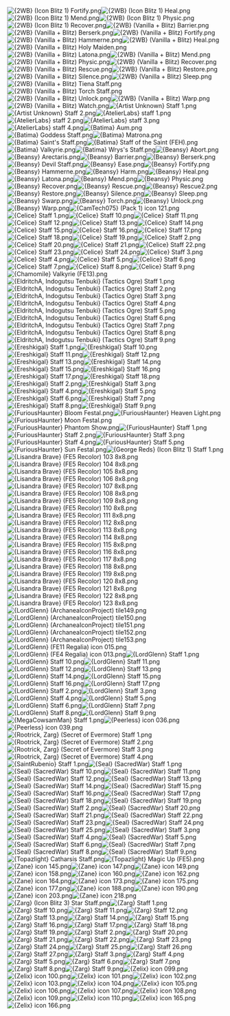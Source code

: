 ![{2WB} (Icon Blitz 1) Fortify.png](https://raw.githubusercontent.com/Klokinator/FE-Repo/main/Item%20Icons/Magic%20-%20Staves/%7B2WB%7D%20(Icon%20Blitz%201)%20Fortify.png "{2WB} (Icon Blitz 1) Fortify.png")![{2WB} (Icon Blitz 1) Heal.png](https://raw.githubusercontent.com/Klokinator/FE-Repo/main/Item%20Icons/Magic%20-%20Staves/%7B2WB%7D%20(Icon%20Blitz%201)%20Heal.png "{2WB} (Icon Blitz 1) Heal.png")![{2WB} (Icon Blitz 1) Mend.png](https://raw.githubusercontent.com/Klokinator/FE-Repo/main/Item%20Icons/Magic%20-%20Staves/%7B2WB%7D%20(Icon%20Blitz%201)%20Mend.png "{2WB} (Icon Blitz 1) Mend.png")![{2WB} (Icon Blitz 1) Physic.png](https://raw.githubusercontent.com/Klokinator/FE-Repo/main/Item%20Icons/Magic%20-%20Staves/%7B2WB%7D%20(Icon%20Blitz%201)%20Physic.png "{2WB} (Icon Blitz 1) Physic.png")![{2WB} (Icon Blitz 1) Recover.png](https://raw.githubusercontent.com/Klokinator/FE-Repo/main/Item%20Icons/Magic%20-%20Staves/%7B2WB%7D%20(Icon%20Blitz%201)%20Recover.png "{2WB} (Icon Blitz 1) Recover.png")![{2WB} (Vanilla + Blitz) Barrier.png](https://raw.githubusercontent.com/Klokinator/FE-Repo/main/Item%20Icons/Magic%20-%20Staves/%7B2WB%7D%20(Vanilla%20%2B%20Blitz)%20Barrier.png "{2WB} (Vanilla + Blitz) Barrier.png")![{2WB} (Vanilla + Blitz) Berserk.png](https://raw.githubusercontent.com/Klokinator/FE-Repo/main/Item%20Icons/Magic%20-%20Staves/%7B2WB%7D%20(Vanilla%20%2B%20Blitz)%20Berserk.png "{2WB} (Vanilla + Blitz) Berserk.png")![{2WB} (Vanilla + Blitz) Fortify.png](https://raw.githubusercontent.com/Klokinator/FE-Repo/main/Item%20Icons/Magic%20-%20Staves/%7B2WB%7D%20(Vanilla%20%2B%20Blitz)%20Fortify.png "{2WB} (Vanilla + Blitz) Fortify.png")![{2WB} (Vanilla + Blitz) Hammerne.png](https://raw.githubusercontent.com/Klokinator/FE-Repo/main/Item%20Icons/Magic%20-%20Staves/%7B2WB%7D%20(Vanilla%20%2B%20Blitz)%20Hammerne.png "{2WB} (Vanilla + Blitz) Hammerne.png")![{2WB} (Vanilla + Blitz) Heal.png](https://raw.githubusercontent.com/Klokinator/FE-Repo/main/Item%20Icons/Magic%20-%20Staves/%7B2WB%7D%20(Vanilla%20%2B%20Blitz)%20Heal.png "{2WB} (Vanilla + Blitz) Heal.png")![{2WB} (Vanilla + Blitz) Holy Maiden.png](https://raw.githubusercontent.com/Klokinator/FE-Repo/main/Item%20Icons/Magic%20-%20Staves/%7B2WB%7D%20(Vanilla%20%2B%20Blitz)%20Holy%20Maiden.png "{2WB} (Vanilla + Blitz) Holy Maiden.png")![{2WB} (Vanilla + Blitz) Latona.png](https://raw.githubusercontent.com/Klokinator/FE-Repo/main/Item%20Icons/Magic%20-%20Staves/%7B2WB%7D%20(Vanilla%20%2B%20Blitz)%20Latona.png "{2WB} (Vanilla + Blitz) Latona.png")![{2WB} (Vanilla + Blitz) Mend.png](https://raw.githubusercontent.com/Klokinator/FE-Repo/main/Item%20Icons/Magic%20-%20Staves/%7B2WB%7D%20(Vanilla%20%2B%20Blitz)%20Mend.png "{2WB} (Vanilla + Blitz) Mend.png")![{2WB} (Vanilla + Blitz) Physic.png](https://raw.githubusercontent.com/Klokinator/FE-Repo/main/Item%20Icons/Magic%20-%20Staves/%7B2WB%7D%20(Vanilla%20%2B%20Blitz)%20Physic.png "{2WB} (Vanilla + Blitz) Physic.png")![{2WB} (Vanilla + Blitz) Recover.png](https://raw.githubusercontent.com/Klokinator/FE-Repo/main/Item%20Icons/Magic%20-%20Staves/%7B2WB%7D%20(Vanilla%20%2B%20Blitz)%20Recover.png "{2WB} (Vanilla + Blitz) Recover.png")![{2WB} (Vanilla + Blitz) Rescue.png](https://raw.githubusercontent.com/Klokinator/FE-Repo/main/Item%20Icons/Magic%20-%20Staves/%7B2WB%7D%20(Vanilla%20%2B%20Blitz)%20Rescue.png "{2WB} (Vanilla + Blitz) Rescue.png")![{2WB} (Vanilla + Blitz) Restore.png](https://raw.githubusercontent.com/Klokinator/FE-Repo/main/Item%20Icons/Magic%20-%20Staves/%7B2WB%7D%20(Vanilla%20%2B%20Blitz)%20Restore.png "{2WB} (Vanilla + Blitz) Restore.png")![{2WB} (Vanilla + Blitz) Silence.png](https://raw.githubusercontent.com/Klokinator/FE-Repo/main/Item%20Icons/Magic%20-%20Staves/%7B2WB%7D%20(Vanilla%20%2B%20Blitz)%20Silence.png "{2WB} (Vanilla + Blitz) Silence.png")![{2WB} (Vanilla + Blitz) Sleep.png](https://raw.githubusercontent.com/Klokinator/FE-Repo/main/Item%20Icons/Magic%20-%20Staves/%7B2WB%7D%20(Vanilla%20%2B%20Blitz)%20Sleep.png "{2WB} (Vanilla + Blitz) Sleep.png")![{2WB} (Vanilla + Blitz) Tiena Staff.png](https://raw.githubusercontent.com/Klokinator/FE-Repo/main/Item%20Icons/Magic%20-%20Staves/%7B2WB%7D%20(Vanilla%20%2B%20Blitz)%20Tiena%20Staff.png "{2WB} (Vanilla + Blitz) Tiena Staff.png")![{2WB} (Vanilla + Blitz) Torch Staff.png](https://raw.githubusercontent.com/Klokinator/FE-Repo/main/Item%20Icons/Magic%20-%20Staves/%7B2WB%7D%20(Vanilla%20%2B%20Blitz)%20Torch%20Staff.png "{2WB} (Vanilla + Blitz) Torch Staff.png")![{2WB} (Vanilla + Blitz) Unlock.png](https://raw.githubusercontent.com/Klokinator/FE-Repo/main/Item%20Icons/Magic%20-%20Staves/%7B2WB%7D%20(Vanilla%20%2B%20Blitz)%20Unlock.png "{2WB} (Vanilla + Blitz) Unlock.png")![{2WB} (Vanilla + Blitz) Warp.png](https://raw.githubusercontent.com/Klokinator/FE-Repo/main/Item%20Icons/Magic%20-%20Staves/%7B2WB%7D%20(Vanilla%20%2B%20Blitz)%20Warp.png "{2WB} (Vanilla + Blitz) Warp.png")![{2WB} (Vanilla + Blitz) Watch.png](https://raw.githubusercontent.com/Klokinator/FE-Repo/main/Item%20Icons/Magic%20-%20Staves/%7B2WB%7D%20(Vanilla%20%2B%20Blitz)%20Watch.png "{2WB} (Vanilla + Blitz) Watch.png")![{Artist Unknown} Staff 1.png](https://raw.githubusercontent.com/Klokinator/FE-Repo/main/Item%20Icons/Magic%20-%20Staves/%7BArtist%20Unknown%7D%20Staff%201.png "{Artist Unknown} Staff 1.png")![{Artist Unknown} Staff 2.png](https://raw.githubusercontent.com/Klokinator/FE-Repo/main/Item%20Icons/Magic%20-%20Staves/%7BArtist%20Unknown%7D%20Staff%202.png "{Artist Unknown} Staff 2.png")![{AtelierLabs} staff 1.png](https://raw.githubusercontent.com/Klokinator/FE-Repo/main/Item%20Icons/Magic%20-%20Staves/%7BAtelierLabs%7D%20staff%201.png "{AtelierLabs} staff 1.png")![{AtelierLabs} staff 2.png](https://raw.githubusercontent.com/Klokinator/FE-Repo/main/Item%20Icons/Magic%20-%20Staves/%7BAtelierLabs%7D%20staff%202.png "{AtelierLabs} staff 2.png")![{AtelierLabs} staff 3.png](https://raw.githubusercontent.com/Klokinator/FE-Repo/main/Item%20Icons/Magic%20-%20Staves/%7BAtelierLabs%7D%20staff%203.png "{AtelierLabs} staff 3.png")![{AtelierLabs} staff 4.png](https://raw.githubusercontent.com/Klokinator/FE-Repo/main/Item%20Icons/Magic%20-%20Staves/%7BAtelierLabs%7D%20staff%204.png "{AtelierLabs} staff 4.png")![{Batima} Aum.png](https://raw.githubusercontent.com/Klokinator/FE-Repo/main/Item%20Icons/Magic%20-%20Staves/%7BBatima%7D%20Aum.png "{Batima} Aum.png")![{Batima} Goddess Staff.png](https://raw.githubusercontent.com/Klokinator/FE-Repo/main/Item%20Icons/Magic%20-%20Staves/%7BBatima%7D%20Goddess%20Staff.png "{Batima} Goddess Staff.png")![{Batima} Matrona.png](https://raw.githubusercontent.com/Klokinator/FE-Repo/main/Item%20Icons/Magic%20-%20Staves/%7BBatima%7D%20Matrona.png "{Batima} Matrona.png")![{Batima} Saint's Staff.png](https://raw.githubusercontent.com/Klokinator/FE-Repo/main/Item%20Icons/Magic%20-%20Staves/%7BBatima%7D%20Saint's%20Staff.png "{Batima} Saint's Staff.png")![{Batima} Staff of the Saint (FEH).png](https://raw.githubusercontent.com/Klokinator/FE-Repo/main/Item%20Icons/Magic%20-%20Staves/%7BBatima%7D%20Staff%20of%20the%20Saint%20(FEH).png "{Batima} Staff of the Saint (FEH).png")![{Batima} Valkyrie.png](https://raw.githubusercontent.com/Klokinator/FE-Repo/main/Item%20Icons/Magic%20-%20Staves/%7BBatima%7D%20Valkyrie.png "{Batima} Valkyrie.png")![{Batima} Wrys's Staff.png](https://raw.githubusercontent.com/Klokinator/FE-Repo/main/Item%20Icons/Magic%20-%20Staves/%7BBatima%7D%20Wrys's%20Staff.png "{Batima} Wrys's Staff.png")![{Beansy} Abort.png](https://raw.githubusercontent.com/Klokinator/FE-Repo/main/Item%20Icons/Magic%20-%20Staves/%7BBeansy%7D%20Abort.png "{Beansy} Abort.png")![{Beansy} Arectaris.png](https://raw.githubusercontent.com/Klokinator/FE-Repo/main/Item%20Icons/Magic%20-%20Staves/%7BBeansy%7D%20Arectaris.png "{Beansy} Arectaris.png")![{Beansy} Barrier.png](https://raw.githubusercontent.com/Klokinator/FE-Repo/main/Item%20Icons/Magic%20-%20Staves/%7BBeansy%7D%20Barrier.png "{Beansy} Barrier.png")![{Beansy} Berserk.png](https://raw.githubusercontent.com/Klokinator/FE-Repo/main/Item%20Icons/Magic%20-%20Staves/%7BBeansy%7D%20Berserk.png "{Beansy} Berserk.png")![{Beansy} Devil Staff.png](https://raw.githubusercontent.com/Klokinator/FE-Repo/main/Item%20Icons/Magic%20-%20Staves/%7BBeansy%7D%20Devil%20Staff.png "{Beansy} Devil Staff.png")![{Beansy} Ease.png](https://raw.githubusercontent.com/Klokinator/FE-Repo/main/Item%20Icons/Magic%20-%20Staves/%7BBeansy%7D%20Ease.png "{Beansy} Ease.png")![{Beansy} Fortify.png](https://raw.githubusercontent.com/Klokinator/FE-Repo/main/Item%20Icons/Magic%20-%20Staves/%7BBeansy%7D%20Fortify.png "{Beansy} Fortify.png")![{Beansy} Hammerne.png](https://raw.githubusercontent.com/Klokinator/FE-Repo/main/Item%20Icons/Magic%20-%20Staves/%7BBeansy%7D%20Hammerne.png "{Beansy} Hammerne.png")![{Beansy} Harm.png](https://raw.githubusercontent.com/Klokinator/FE-Repo/main/Item%20Icons/Magic%20-%20Staves/%7BBeansy%7D%20Harm.png "{Beansy} Harm.png")![{Beansy} Heal.png](https://raw.githubusercontent.com/Klokinator/FE-Repo/main/Item%20Icons/Magic%20-%20Staves/%7BBeansy%7D%20Heal.png "{Beansy} Heal.png")![{Beansy} Latona.png](https://raw.githubusercontent.com/Klokinator/FE-Repo/main/Item%20Icons/Magic%20-%20Staves/%7BBeansy%7D%20Latona.png "{Beansy} Latona.png")![{Beansy} Mend.png](https://raw.githubusercontent.com/Klokinator/FE-Repo/main/Item%20Icons/Magic%20-%20Staves/%7BBeansy%7D%20Mend.png "{Beansy} Mend.png")![{Beansy} Physic.png](https://raw.githubusercontent.com/Klokinator/FE-Repo/main/Item%20Icons/Magic%20-%20Staves/%7BBeansy%7D%20Physic.png "{Beansy} Physic.png")![{Beansy} Recover.png](https://raw.githubusercontent.com/Klokinator/FE-Repo/main/Item%20Icons/Magic%20-%20Staves/%7BBeansy%7D%20Recover.png "{Beansy} Recover.png")![{Beansy} Rescue.png](https://raw.githubusercontent.com/Klokinator/FE-Repo/main/Item%20Icons/Magic%20-%20Staves/%7BBeansy%7D%20Rescue.png "{Beansy} Rescue.png")![{Beansy} Rescue2.png](https://raw.githubusercontent.com/Klokinator/FE-Repo/main/Item%20Icons/Magic%20-%20Staves/%7BBeansy%7D%20Rescue2.png "{Beansy} Rescue2.png")![{Beansy} Restore.png](https://raw.githubusercontent.com/Klokinator/FE-Repo/main/Item%20Icons/Magic%20-%20Staves/%7BBeansy%7D%20Restore.png "{Beansy} Restore.png")![{Beansy} Silence.png](https://raw.githubusercontent.com/Klokinator/FE-Repo/main/Item%20Icons/Magic%20-%20Staves/%7BBeansy%7D%20Silence.png "{Beansy} Silence.png")![{Beansy} Sleep.png](https://raw.githubusercontent.com/Klokinator/FE-Repo/main/Item%20Icons/Magic%20-%20Staves/%7BBeansy%7D%20Sleep.png "{Beansy} Sleep.png")![{Beansy} Swarp.png](https://raw.githubusercontent.com/Klokinator/FE-Repo/main/Item%20Icons/Magic%20-%20Staves/%7BBeansy%7D%20Swarp.png "{Beansy} Swarp.png")![{Beansy} Torch.png](https://raw.githubusercontent.com/Klokinator/FE-Repo/main/Item%20Icons/Magic%20-%20Staves/%7BBeansy%7D%20Torch.png "{Beansy} Torch.png")![{Beansy} Unlock.png](https://raw.githubusercontent.com/Klokinator/FE-Repo/main/Item%20Icons/Magic%20-%20Staves/%7BBeansy%7D%20Unlock.png "{Beansy} Unlock.png")![{Beansy} Warp.png](https://raw.githubusercontent.com/Klokinator/FE-Repo/main/Item%20Icons/Magic%20-%20Staves/%7BBeansy%7D%20Warp.png "{Beansy} Warp.png")![{CamTech075} (Pack 1) icon 121.png](https://raw.githubusercontent.com/Klokinator/FE-Repo/main/Item%20Icons/Magic%20-%20Staves/%7BCamTech075%7D%20(Pack%201)%20icon%20121.png "{CamTech075} (Pack 1) icon 121.png")![{Celice} Staff 1.png](https://raw.githubusercontent.com/Klokinator/FE-Repo/main/Item%20Icons/Magic%20-%20Staves/%7BCelice%7D%20Staff%201.png "{Celice} Staff 1.png")![{Celice} Staff 10.png](https://raw.githubusercontent.com/Klokinator/FE-Repo/main/Item%20Icons/Magic%20-%20Staves/%7BCelice%7D%20Staff%2010.png "{Celice} Staff 10.png")![{Celice} Staff 11.png](https://raw.githubusercontent.com/Klokinator/FE-Repo/main/Item%20Icons/Magic%20-%20Staves/%7BCelice%7D%20Staff%2011.png "{Celice} Staff 11.png")![{Celice} Staff 12.png](https://raw.githubusercontent.com/Klokinator/FE-Repo/main/Item%20Icons/Magic%20-%20Staves/%7BCelice%7D%20Staff%2012.png "{Celice} Staff 12.png")![{Celice} Staff 13.png](https://raw.githubusercontent.com/Klokinator/FE-Repo/main/Item%20Icons/Magic%20-%20Staves/%7BCelice%7D%20Staff%2013.png "{Celice} Staff 13.png")![{Celice} Staff 14.png](https://raw.githubusercontent.com/Klokinator/FE-Repo/main/Item%20Icons/Magic%20-%20Staves/%7BCelice%7D%20Staff%2014.png "{Celice} Staff 14.png")![{Celice} Staff 15.png](https://raw.githubusercontent.com/Klokinator/FE-Repo/main/Item%20Icons/Magic%20-%20Staves/%7BCelice%7D%20Staff%2015.png "{Celice} Staff 15.png")![{Celice} Staff 16.png](https://raw.githubusercontent.com/Klokinator/FE-Repo/main/Item%20Icons/Magic%20-%20Staves/%7BCelice%7D%20Staff%2016.png "{Celice} Staff 16.png")![{Celice} Staff 17.png](https://raw.githubusercontent.com/Klokinator/FE-Repo/main/Item%20Icons/Magic%20-%20Staves/%7BCelice%7D%20Staff%2017.png "{Celice} Staff 17.png")![{Celice} Staff 18.png](https://raw.githubusercontent.com/Klokinator/FE-Repo/main/Item%20Icons/Magic%20-%20Staves/%7BCelice%7D%20Staff%2018.png "{Celice} Staff 18.png")![{Celice} Staff 19.png](https://raw.githubusercontent.com/Klokinator/FE-Repo/main/Item%20Icons/Magic%20-%20Staves/%7BCelice%7D%20Staff%2019.png "{Celice} Staff 19.png")![{Celice} Staff 2.png](https://raw.githubusercontent.com/Klokinator/FE-Repo/main/Item%20Icons/Magic%20-%20Staves/%7BCelice%7D%20Staff%202.png "{Celice} Staff 2.png")![{Celice} Staff 20.png](https://raw.githubusercontent.com/Klokinator/FE-Repo/main/Item%20Icons/Magic%20-%20Staves/%7BCelice%7D%20Staff%2020.png "{Celice} Staff 20.png")![{Celice} Staff 21.png](https://raw.githubusercontent.com/Klokinator/FE-Repo/main/Item%20Icons/Magic%20-%20Staves/%7BCelice%7D%20Staff%2021.png "{Celice} Staff 21.png")![{Celice} Staff 22.png](https://raw.githubusercontent.com/Klokinator/FE-Repo/main/Item%20Icons/Magic%20-%20Staves/%7BCelice%7D%20Staff%2022.png "{Celice} Staff 22.png")![{Celice} Staff 23.png](https://raw.githubusercontent.com/Klokinator/FE-Repo/main/Item%20Icons/Magic%20-%20Staves/%7BCelice%7D%20Staff%2023.png "{Celice} Staff 23.png")![{Celice} Staff 24.png](https://raw.githubusercontent.com/Klokinator/FE-Repo/main/Item%20Icons/Magic%20-%20Staves/%7BCelice%7D%20Staff%2024.png "{Celice} Staff 24.png")![{Celice} Staff 3.png](https://raw.githubusercontent.com/Klokinator/FE-Repo/main/Item%20Icons/Magic%20-%20Staves/%7BCelice%7D%20Staff%203.png "{Celice} Staff 3.png")![{Celice} Staff 4.png](https://raw.githubusercontent.com/Klokinator/FE-Repo/main/Item%20Icons/Magic%20-%20Staves/%7BCelice%7D%20Staff%204.png "{Celice} Staff 4.png")![{Celice} Staff 5.png](https://raw.githubusercontent.com/Klokinator/FE-Repo/main/Item%20Icons/Magic%20-%20Staves/%7BCelice%7D%20Staff%205.png "{Celice} Staff 5.png")![{Celice} Staff 6.png](https://raw.githubusercontent.com/Klokinator/FE-Repo/main/Item%20Icons/Magic%20-%20Staves/%7BCelice%7D%20Staff%206.png "{Celice} Staff 6.png")![{Celice} Staff 7.png](https://raw.githubusercontent.com/Klokinator/FE-Repo/main/Item%20Icons/Magic%20-%20Staves/%7BCelice%7D%20Staff%207.png "{Celice} Staff 7.png")![{Celice} Staff 8.png](https://raw.githubusercontent.com/Klokinator/FE-Repo/main/Item%20Icons/Magic%20-%20Staves/%7BCelice%7D%20Staff%208.png "{Celice} Staff 8.png")![{Celice} Staff 9.png](https://raw.githubusercontent.com/Klokinator/FE-Repo/main/Item%20Icons/Magic%20-%20Staves/%7BCelice%7D%20Staff%209.png "{Celice} Staff 9.png")![{Chamomile} Valkyrie (FE13).png](https://raw.githubusercontent.com/Klokinator/FE-Repo/main/Item%20Icons/Magic%20-%20Staves/%7BChamomile%7D%20Valkyrie%20(FE13).png "{Chamomile} Valkyrie (FE13).png")![{EldritchA, Indogutsu Tenbuki} (Tactics Ogre) Staff 1.png](https://raw.githubusercontent.com/Klokinator/FE-Repo/main/Item%20Icons/Magic%20-%20Staves/%7BEldritchA,%20Indogutsu%20Tenbuki%7D%20(Tactics%20Ogre)%20Staff%201.png "{EldritchA, Indogutsu Tenbuki} (Tactics Ogre) Staff 1.png")![{EldritchA, Indogutsu Tenbuki} (Tactics Ogre) Staff 2.png](https://raw.githubusercontent.com/Klokinator/FE-Repo/main/Item%20Icons/Magic%20-%20Staves/%7BEldritchA,%20Indogutsu%20Tenbuki%7D%20(Tactics%20Ogre)%20Staff%202.png "{EldritchA, Indogutsu Tenbuki} (Tactics Ogre) Staff 2.png")![{EldritchA, Indogutsu Tenbuki} (Tactics Ogre) Staff 3.png](https://raw.githubusercontent.com/Klokinator/FE-Repo/main/Item%20Icons/Magic%20-%20Staves/%7BEldritchA,%20Indogutsu%20Tenbuki%7D%20(Tactics%20Ogre)%20Staff%203.png "{EldritchA, Indogutsu Tenbuki} (Tactics Ogre) Staff 3.png")![{EldritchA, Indogutsu Tenbuki} (Tactics Ogre) Staff 4.png](https://raw.githubusercontent.com/Klokinator/FE-Repo/main/Item%20Icons/Magic%20-%20Staves/%7BEldritchA,%20Indogutsu%20Tenbuki%7D%20(Tactics%20Ogre)%20Staff%204.png "{EldritchA, Indogutsu Tenbuki} (Tactics Ogre) Staff 4.png")![{EldritchA, Indogutsu Tenbuki} (Tactics Ogre) Staff 5.png](https://raw.githubusercontent.com/Klokinator/FE-Repo/main/Item%20Icons/Magic%20-%20Staves/%7BEldritchA,%20Indogutsu%20Tenbuki%7D%20(Tactics%20Ogre)%20Staff%205.png "{EldritchA, Indogutsu Tenbuki} (Tactics Ogre) Staff 5.png")![{EldritchA, Indogutsu Tenbuki} (Tactics Ogre) Staff 6.png](https://raw.githubusercontent.com/Klokinator/FE-Repo/main/Item%20Icons/Magic%20-%20Staves/%7BEldritchA,%20Indogutsu%20Tenbuki%7D%20(Tactics%20Ogre)%20Staff%206.png "{EldritchA, Indogutsu Tenbuki} (Tactics Ogre) Staff 6.png")![{EldritchA, Indogutsu Tenbuki} (Tactics Ogre) Staff 7.png](https://raw.githubusercontent.com/Klokinator/FE-Repo/main/Item%20Icons/Magic%20-%20Staves/%7BEldritchA,%20Indogutsu%20Tenbuki%7D%20(Tactics%20Ogre)%20Staff%207.png "{EldritchA, Indogutsu Tenbuki} (Tactics Ogre) Staff 7.png")![{EldritchA, Indogutsu Tenbuki} (Tactics Ogre) Staff 8.png](https://raw.githubusercontent.com/Klokinator/FE-Repo/main/Item%20Icons/Magic%20-%20Staves/%7BEldritchA,%20Indogutsu%20Tenbuki%7D%20(Tactics%20Ogre)%20Staff%208.png "{EldritchA, Indogutsu Tenbuki} (Tactics Ogre) Staff 8.png")![{EldritchA, Indogutsu Tenbuki} (Tactics Ogre) Staff 9.png](https://raw.githubusercontent.com/Klokinator/FE-Repo/main/Item%20Icons/Magic%20-%20Staves/%7BEldritchA,%20Indogutsu%20Tenbuki%7D%20(Tactics%20Ogre)%20Staff%209.png "{EldritchA, Indogutsu Tenbuki} (Tactics Ogre) Staff 9.png")![{Ereshkigal} Staff 1.png](https://raw.githubusercontent.com/Klokinator/FE-Repo/main/Item%20Icons/Magic%20-%20Staves/%7BEreshkigal%7D%20Staff%201.png "{Ereshkigal} Staff 1.png")![{Ereshkigal} Staff 10.png](https://raw.githubusercontent.com/Klokinator/FE-Repo/main/Item%20Icons/Magic%20-%20Staves/%7BEreshkigal%7D%20Staff%2010.png "{Ereshkigal} Staff 10.png")![{Ereshkigal} Staff 11.png](https://raw.githubusercontent.com/Klokinator/FE-Repo/main/Item%20Icons/Magic%20-%20Staves/%7BEreshkigal%7D%20Staff%2011.png "{Ereshkigal} Staff 11.png")![{Ereshkigal} Staff 12.png](https://raw.githubusercontent.com/Klokinator/FE-Repo/main/Item%20Icons/Magic%20-%20Staves/%7BEreshkigal%7D%20Staff%2012.png "{Ereshkigal} Staff 12.png")![{Ereshkigal} Staff 13.png](https://raw.githubusercontent.com/Klokinator/FE-Repo/main/Item%20Icons/Magic%20-%20Staves/%7BEreshkigal%7D%20Staff%2013.png "{Ereshkigal} Staff 13.png")![{Ereshkigal} Staff 14.png](https://raw.githubusercontent.com/Klokinator/FE-Repo/main/Item%20Icons/Magic%20-%20Staves/%7BEreshkigal%7D%20Staff%2014.png "{Ereshkigal} Staff 14.png")![{Ereshkigal} Staff 15.png](https://raw.githubusercontent.com/Klokinator/FE-Repo/main/Item%20Icons/Magic%20-%20Staves/%7BEreshkigal%7D%20Staff%2015.png "{Ereshkigal} Staff 15.png")![{Ereshkigal} Staff 16.png](https://raw.githubusercontent.com/Klokinator/FE-Repo/main/Item%20Icons/Magic%20-%20Staves/%7BEreshkigal%7D%20Staff%2016.png "{Ereshkigal} Staff 16.png")![{Ereshkigal} Staff 17.png](https://raw.githubusercontent.com/Klokinator/FE-Repo/main/Item%20Icons/Magic%20-%20Staves/%7BEreshkigal%7D%20Staff%2017.png "{Ereshkigal} Staff 17.png")![{Ereshkigal} Staff 18.png](https://raw.githubusercontent.com/Klokinator/FE-Repo/main/Item%20Icons/Magic%20-%20Staves/%7BEreshkigal%7D%20Staff%2018.png "{Ereshkigal} Staff 18.png")![{Ereshkigal} Staff 2.png](https://raw.githubusercontent.com/Klokinator/FE-Repo/main/Item%20Icons/Magic%20-%20Staves/%7BEreshkigal%7D%20Staff%202.png "{Ereshkigal} Staff 2.png")![{Ereshkigal} Staff 3.png](https://raw.githubusercontent.com/Klokinator/FE-Repo/main/Item%20Icons/Magic%20-%20Staves/%7BEreshkigal%7D%20Staff%203.png "{Ereshkigal} Staff 3.png")![{Ereshkigal} Staff 4.png](https://raw.githubusercontent.com/Klokinator/FE-Repo/main/Item%20Icons/Magic%20-%20Staves/%7BEreshkigal%7D%20Staff%204.png "{Ereshkigal} Staff 4.png")![{Ereshkigal} Staff 5.png](https://raw.githubusercontent.com/Klokinator/FE-Repo/main/Item%20Icons/Magic%20-%20Staves/%7BEreshkigal%7D%20Staff%205.png "{Ereshkigal} Staff 5.png")![{Ereshkigal} Staff 6.png](https://raw.githubusercontent.com/Klokinator/FE-Repo/main/Item%20Icons/Magic%20-%20Staves/%7BEreshkigal%7D%20Staff%206.png "{Ereshkigal} Staff 6.png")![{Ereshkigal} Staff 7.png](https://raw.githubusercontent.com/Klokinator/FE-Repo/main/Item%20Icons/Magic%20-%20Staves/%7BEreshkigal%7D%20Staff%207.png "{Ereshkigal} Staff 7.png")![{Ereshkigal} Staff 8.png](https://raw.githubusercontent.com/Klokinator/FE-Repo/main/Item%20Icons/Magic%20-%20Staves/%7BEreshkigal%7D%20Staff%208.png "{Ereshkigal} Staff 8.png")![{Ereshkigal} Staff 9.png](https://raw.githubusercontent.com/Klokinator/FE-Repo/main/Item%20Icons/Magic%20-%20Staves/%7BEreshkigal%7D%20Staff%209.png "{Ereshkigal} Staff 9.png")![{FuriousHaunter} Bloom Festal.png](https://raw.githubusercontent.com/Klokinator/FE-Repo/main/Item%20Icons/Magic%20-%20Staves/%7BFuriousHaunter%7D%20Bloom%20Festal.png "{FuriousHaunter} Bloom Festal.png")![{FuriousHaunter} Heaven Light.png](https://raw.githubusercontent.com/Klokinator/FE-Repo/main/Item%20Icons/Magic%20-%20Staves/%7BFuriousHaunter%7D%20Heaven%20Light.png "{FuriousHaunter} Heaven Light.png")![{FuriousHaunter} Moon Festal.png](https://raw.githubusercontent.com/Klokinator/FE-Repo/main/Item%20Icons/Magic%20-%20Staves/%7BFuriousHaunter%7D%20Moon%20Festal.png "{FuriousHaunter} Moon Festal.png")![{FuriousHaunter} Phantom Show.png](https://raw.githubusercontent.com/Klokinator/FE-Repo/main/Item%20Icons/Magic%20-%20Staves/%7BFuriousHaunter%7D%20Phantom%20Show.png "{FuriousHaunter} Phantom Show.png")![{FuriousHaunter} Staff 1.png](https://raw.githubusercontent.com/Klokinator/FE-Repo/main/Item%20Icons/Magic%20-%20Staves/%7BFuriousHaunter%7D%20Staff%201.png "{FuriousHaunter} Staff 1.png")![{FuriousHaunter} Staff 2.png](https://raw.githubusercontent.com/Klokinator/FE-Repo/main/Item%20Icons/Magic%20-%20Staves/%7BFuriousHaunter%7D%20Staff%202.png "{FuriousHaunter} Staff 2.png")![{FuriousHaunter} Staff 3.png](https://raw.githubusercontent.com/Klokinator/FE-Repo/main/Item%20Icons/Magic%20-%20Staves/%7BFuriousHaunter%7D%20Staff%203.png "{FuriousHaunter} Staff 3.png")![{FuriousHaunter} Staff 4.png](https://raw.githubusercontent.com/Klokinator/FE-Repo/main/Item%20Icons/Magic%20-%20Staves/%7BFuriousHaunter%7D%20Staff%204.png "{FuriousHaunter} Staff 4.png")![{FuriousHaunter} Staff 5.png](https://raw.githubusercontent.com/Klokinator/FE-Repo/main/Item%20Icons/Magic%20-%20Staves/%7BFuriousHaunter%7D%20Staff%205.png "{FuriousHaunter} Staff 5.png")![{FuriousHaunter} Sun Festal.png](https://raw.githubusercontent.com/Klokinator/FE-Repo/main/Item%20Icons/Magic%20-%20Staves/%7BFuriousHaunter%7D%20Sun%20Festal.png "{FuriousHaunter} Sun Festal.png")![{George Reds} (Icon Blitz 1) Staff 1.png](https://raw.githubusercontent.com/Klokinator/FE-Repo/main/Item%20Icons/Magic%20-%20Staves/%7BGeorge%20Reds%7D%20(Icon%20Blitz%201)%20Staff%201.png "{George Reds} (Icon Blitz 1) Staff 1.png")![{Lisandra Brave} (FE5 Recolor) 103 8x8.png](https://raw.githubusercontent.com/Klokinator/FE-Repo/main/Item%20Icons/Magic%20-%20Staves/%7BLisandra%20Brave%7D%20(FE5%20Recolor)%20103%208x8.png "{Lisandra Brave} (FE5 Recolor) 103 8x8.png")![{Lisandra Brave} (FE5 Recolor) 104 8x8.png](https://raw.githubusercontent.com/Klokinator/FE-Repo/main/Item%20Icons/Magic%20-%20Staves/%7BLisandra%20Brave%7D%20(FE5%20Recolor)%20104%208x8.png "{Lisandra Brave} (FE5 Recolor) 104 8x8.png")![{Lisandra Brave} (FE5 Recolor) 105 8x8.png](https://raw.githubusercontent.com/Klokinator/FE-Repo/main/Item%20Icons/Magic%20-%20Staves/%7BLisandra%20Brave%7D%20(FE5%20Recolor)%20105%208x8.png "{Lisandra Brave} (FE5 Recolor) 105 8x8.png")![{Lisandra Brave} (FE5 Recolor) 106 8x8.png](https://raw.githubusercontent.com/Klokinator/FE-Repo/main/Item%20Icons/Magic%20-%20Staves/%7BLisandra%20Brave%7D%20(FE5%20Recolor)%20106%208x8.png "{Lisandra Brave} (FE5 Recolor) 106 8x8.png")![{Lisandra Brave} (FE5 Recolor) 107 8x8.png](https://raw.githubusercontent.com/Klokinator/FE-Repo/main/Item%20Icons/Magic%20-%20Staves/%7BLisandra%20Brave%7D%20(FE5%20Recolor)%20107%208x8.png "{Lisandra Brave} (FE5 Recolor) 107 8x8.png")![{Lisandra Brave} (FE5 Recolor) 108 8x8.png](https://raw.githubusercontent.com/Klokinator/FE-Repo/main/Item%20Icons/Magic%20-%20Staves/%7BLisandra%20Brave%7D%20(FE5%20Recolor)%20108%208x8.png "{Lisandra Brave} (FE5 Recolor) 108 8x8.png")![{Lisandra Brave} (FE5 Recolor) 109 8x8.png](https://raw.githubusercontent.com/Klokinator/FE-Repo/main/Item%20Icons/Magic%20-%20Staves/%7BLisandra%20Brave%7D%20(FE5%20Recolor)%20109%208x8.png "{Lisandra Brave} (FE5 Recolor) 109 8x8.png")![{Lisandra Brave} (FE5 Recolor) 110 8x8.png](https://raw.githubusercontent.com/Klokinator/FE-Repo/main/Item%20Icons/Magic%20-%20Staves/%7BLisandra%20Brave%7D%20(FE5%20Recolor)%20110%208x8.png "{Lisandra Brave} (FE5 Recolor) 110 8x8.png")![{Lisandra Brave} (FE5 Recolor) 111 8x8.png](https://raw.githubusercontent.com/Klokinator/FE-Repo/main/Item%20Icons/Magic%20-%20Staves/%7BLisandra%20Brave%7D%20(FE5%20Recolor)%20111%208x8.png "{Lisandra Brave} (FE5 Recolor) 111 8x8.png")![{Lisandra Brave} (FE5 Recolor) 112 8x8.png](https://raw.githubusercontent.com/Klokinator/FE-Repo/main/Item%20Icons/Magic%20-%20Staves/%7BLisandra%20Brave%7D%20(FE5%20Recolor)%20112%208x8.png "{Lisandra Brave} (FE5 Recolor) 112 8x8.png")![{Lisandra Brave} (FE5 Recolor) 113 8x8.png](https://raw.githubusercontent.com/Klokinator/FE-Repo/main/Item%20Icons/Magic%20-%20Staves/%7BLisandra%20Brave%7D%20(FE5%20Recolor)%20113%208x8.png "{Lisandra Brave} (FE5 Recolor) 113 8x8.png")![{Lisandra Brave} (FE5 Recolor) 114 8x8.png](https://raw.githubusercontent.com/Klokinator/FE-Repo/main/Item%20Icons/Magic%20-%20Staves/%7BLisandra%20Brave%7D%20(FE5%20Recolor)%20114%208x8.png "{Lisandra Brave} (FE5 Recolor) 114 8x8.png")![{Lisandra Brave} (FE5 Recolor) 115 8x8.png](https://raw.githubusercontent.com/Klokinator/FE-Repo/main/Item%20Icons/Magic%20-%20Staves/%7BLisandra%20Brave%7D%20(FE5%20Recolor)%20115%208x8.png "{Lisandra Brave} (FE5 Recolor) 115 8x8.png")![{Lisandra Brave} (FE5 Recolor) 116 8x8.png](https://raw.githubusercontent.com/Klokinator/FE-Repo/main/Item%20Icons/Magic%20-%20Staves/%7BLisandra%20Brave%7D%20(FE5%20Recolor)%20116%208x8.png "{Lisandra Brave} (FE5 Recolor) 116 8x8.png")![{Lisandra Brave} (FE5 Recolor) 117 8x8.png](https://raw.githubusercontent.com/Klokinator/FE-Repo/main/Item%20Icons/Magic%20-%20Staves/%7BLisandra%20Brave%7D%20(FE5%20Recolor)%20117%208x8.png "{Lisandra Brave} (FE5 Recolor) 117 8x8.png")![{Lisandra Brave} (FE5 Recolor) 118 8x8.png](https://raw.githubusercontent.com/Klokinator/FE-Repo/main/Item%20Icons/Magic%20-%20Staves/%7BLisandra%20Brave%7D%20(FE5%20Recolor)%20118%208x8.png "{Lisandra Brave} (FE5 Recolor) 118 8x8.png")![{Lisandra Brave} (FE5 Recolor) 119 8x8.png](https://raw.githubusercontent.com/Klokinator/FE-Repo/main/Item%20Icons/Magic%20-%20Staves/%7BLisandra%20Brave%7D%20(FE5%20Recolor)%20119%208x8.png "{Lisandra Brave} (FE5 Recolor) 119 8x8.png")![{Lisandra Brave} (FE5 Recolor) 120 8x8.png](https://raw.githubusercontent.com/Klokinator/FE-Repo/main/Item%20Icons/Magic%20-%20Staves/%7BLisandra%20Brave%7D%20(FE5%20Recolor)%20120%208x8.png "{Lisandra Brave} (FE5 Recolor) 120 8x8.png")![{Lisandra Brave} (FE5 Recolor) 121 8x8.png](https://raw.githubusercontent.com/Klokinator/FE-Repo/main/Item%20Icons/Magic%20-%20Staves/%7BLisandra%20Brave%7D%20(FE5%20Recolor)%20121%208x8.png "{Lisandra Brave} (FE5 Recolor) 121 8x8.png")![{Lisandra Brave} (FE5 Recolor) 122 8x8.png](https://raw.githubusercontent.com/Klokinator/FE-Repo/main/Item%20Icons/Magic%20-%20Staves/%7BLisandra%20Brave%7D%20(FE5%20Recolor)%20122%208x8.png "{Lisandra Brave} (FE5 Recolor) 122 8x8.png")![{Lisandra Brave} (FE5 Recolor) 123 8x8.png](https://raw.githubusercontent.com/Klokinator/FE-Repo/main/Item%20Icons/Magic%20-%20Staves/%7BLisandra%20Brave%7D%20(FE5%20Recolor)%20123%208x8.png "{Lisandra Brave} (FE5 Recolor) 123 8x8.png")![{LordGlenn} (ArchaneaIconProject) tile149.png](https://raw.githubusercontent.com/Klokinator/FE-Repo/main/Item%20Icons/Magic%20-%20Staves/%7BLordGlenn%7D%20(ArchaneaIconProject)%20tile149.png "{LordGlenn} (ArchaneaIconProject) tile149.png")![{LordGlenn} (ArchaneaIconProject) tile150.png](https://raw.githubusercontent.com/Klokinator/FE-Repo/main/Item%20Icons/Magic%20-%20Staves/%7BLordGlenn%7D%20(ArchaneaIconProject)%20tile150.png "{LordGlenn} (ArchaneaIconProject) tile150.png")![{LordGlenn} (ArchaneaIconProject) tile151.png](https://raw.githubusercontent.com/Klokinator/FE-Repo/main/Item%20Icons/Magic%20-%20Staves/%7BLordGlenn%7D%20(ArchaneaIconProject)%20tile151.png "{LordGlenn} (ArchaneaIconProject) tile151.png")![{LordGlenn} (ArchaneaIconProject) tile152.png](https://raw.githubusercontent.com/Klokinator/FE-Repo/main/Item%20Icons/Magic%20-%20Staves/%7BLordGlenn%7D%20(ArchaneaIconProject)%20tile152.png "{LordGlenn} (ArchaneaIconProject) tile152.png")![{LordGlenn} (ArchaneaIconProject) tile153.png](https://raw.githubusercontent.com/Klokinator/FE-Repo/main/Item%20Icons/Magic%20-%20Staves/%7BLordGlenn%7D%20(ArchaneaIconProject)%20tile153.png "{LordGlenn} (ArchaneaIconProject) tile153.png")![{LordGlenn} (FE11 Regalia) icon 015.png](https://raw.githubusercontent.com/Klokinator/FE-Repo/main/Item%20Icons/Magic%20-%20Staves/%7BLordGlenn%7D%20(FE11%20Regalia)%20icon%20015.png "{LordGlenn} (FE11 Regalia) icon 015.png")![{LordGlenn} (FE4 Regalia) icon 013.png](https://raw.githubusercontent.com/Klokinator/FE-Repo/main/Item%20Icons/Magic%20-%20Staves/%7BLordGlenn%7D%20(FE4%20Regalia)%20icon%20013.png "{LordGlenn} (FE4 Regalia) icon 013.png")![{LordGlenn} Staff 1.png](https://raw.githubusercontent.com/Klokinator/FE-Repo/main/Item%20Icons/Magic%20-%20Staves/%7BLordGlenn%7D%20Staff%201.png "{LordGlenn} Staff 1.png")![{LordGlenn} Staff 10.png](https://raw.githubusercontent.com/Klokinator/FE-Repo/main/Item%20Icons/Magic%20-%20Staves/%7BLordGlenn%7D%20Staff%2010.png "{LordGlenn} Staff 10.png")![{LordGlenn} Staff 11.png](https://raw.githubusercontent.com/Klokinator/FE-Repo/main/Item%20Icons/Magic%20-%20Staves/%7BLordGlenn%7D%20Staff%2011.png "{LordGlenn} Staff 11.png")![{LordGlenn} Staff 12.png](https://raw.githubusercontent.com/Klokinator/FE-Repo/main/Item%20Icons/Magic%20-%20Staves/%7BLordGlenn%7D%20Staff%2012.png "{LordGlenn} Staff 12.png")![{LordGlenn} Staff 13.png](https://raw.githubusercontent.com/Klokinator/FE-Repo/main/Item%20Icons/Magic%20-%20Staves/%7BLordGlenn%7D%20Staff%2013.png "{LordGlenn} Staff 13.png")![{LordGlenn} Staff 14.png](https://raw.githubusercontent.com/Klokinator/FE-Repo/main/Item%20Icons/Magic%20-%20Staves/%7BLordGlenn%7D%20Staff%2014.png "{LordGlenn} Staff 14.png")![{LordGlenn} Staff 15.png](https://raw.githubusercontent.com/Klokinator/FE-Repo/main/Item%20Icons/Magic%20-%20Staves/%7BLordGlenn%7D%20Staff%2015.png "{LordGlenn} Staff 15.png")![{LordGlenn} Staff 16.png](https://raw.githubusercontent.com/Klokinator/FE-Repo/main/Item%20Icons/Magic%20-%20Staves/%7BLordGlenn%7D%20Staff%2016.png "{LordGlenn} Staff 16.png")![{LordGlenn} Staff 17.png](https://raw.githubusercontent.com/Klokinator/FE-Repo/main/Item%20Icons/Magic%20-%20Staves/%7BLordGlenn%7D%20Staff%2017.png "{LordGlenn} Staff 17.png")![{LordGlenn} Staff 2.png](https://raw.githubusercontent.com/Klokinator/FE-Repo/main/Item%20Icons/Magic%20-%20Staves/%7BLordGlenn%7D%20Staff%202.png "{LordGlenn} Staff 2.png")![{LordGlenn} Staff 3.png](https://raw.githubusercontent.com/Klokinator/FE-Repo/main/Item%20Icons/Magic%20-%20Staves/%7BLordGlenn%7D%20Staff%203.png "{LordGlenn} Staff 3.png")![{LordGlenn} Staff 4.png](https://raw.githubusercontent.com/Klokinator/FE-Repo/main/Item%20Icons/Magic%20-%20Staves/%7BLordGlenn%7D%20Staff%204.png "{LordGlenn} Staff 4.png")![{LordGlenn} Staff 5.png](https://raw.githubusercontent.com/Klokinator/FE-Repo/main/Item%20Icons/Magic%20-%20Staves/%7BLordGlenn%7D%20Staff%205.png "{LordGlenn} Staff 5.png")![{LordGlenn} Staff 6.png](https://raw.githubusercontent.com/Klokinator/FE-Repo/main/Item%20Icons/Magic%20-%20Staves/%7BLordGlenn%7D%20Staff%206.png "{LordGlenn} Staff 6.png")![{LordGlenn} Staff 7.png](https://raw.githubusercontent.com/Klokinator/FE-Repo/main/Item%20Icons/Magic%20-%20Staves/%7BLordGlenn%7D%20Staff%207.png "{LordGlenn} Staff 7.png")![{LordGlenn} Staff 8.png](https://raw.githubusercontent.com/Klokinator/FE-Repo/main/Item%20Icons/Magic%20-%20Staves/%7BLordGlenn%7D%20Staff%208.png "{LordGlenn} Staff 8.png")![{LordGlenn} Staff 9.png](https://raw.githubusercontent.com/Klokinator/FE-Repo/main/Item%20Icons/Magic%20-%20Staves/%7BLordGlenn%7D%20Staff%209.png "{LordGlenn} Staff 9.png")![{MegaCowsamMan} Staff 1.png](https://raw.githubusercontent.com/Klokinator/FE-Repo/main/Item%20Icons/Magic%20-%20Staves/%7BMegaCowsamMan%7D%20Staff%201.png "{MegaCowsamMan} Staff 1.png")![{Peerless} icon 036.png](https://raw.githubusercontent.com/Klokinator/FE-Repo/main/Item%20Icons/Magic%20-%20Staves/%7BPeerless%7D%20icon%20036.png "{Peerless} icon 036.png")![{Peerless} icon 039.png](https://raw.githubusercontent.com/Klokinator/FE-Repo/main/Item%20Icons/Magic%20-%20Staves/%7BPeerless%7D%20icon%20039.png "{Peerless} icon 039.png")![{Rootrick, Zarg} (Secret of Evermore) Staff 1.png](https://raw.githubusercontent.com/Klokinator/FE-Repo/main/Item%20Icons/Magic%20-%20Staves/%7BRootrick,%20Zarg%7D%20(Secret%20of%20Evermore)%20Staff%201.png "{Rootrick, Zarg} (Secret of Evermore) Staff 1.png")![{Rootrick, Zarg} (Secret of Evermore) Staff 2.png](https://raw.githubusercontent.com/Klokinator/FE-Repo/main/Item%20Icons/Magic%20-%20Staves/%7BRootrick,%20Zarg%7D%20(Secret%20of%20Evermore)%20Staff%202.png "{Rootrick, Zarg} (Secret of Evermore) Staff 2.png")![{Rootrick, Zarg} (Secret of Evermore) Staff 3.png](https://raw.githubusercontent.com/Klokinator/FE-Repo/main/Item%20Icons/Magic%20-%20Staves/%7BRootrick,%20Zarg%7D%20(Secret%20of%20Evermore)%20Staff%203.png "{Rootrick, Zarg} (Secret of Evermore) Staff 3.png")![{Rootrick, Zarg} (Secret of Evermore) Staff 4.png](https://raw.githubusercontent.com/Klokinator/FE-Repo/main/Item%20Icons/Magic%20-%20Staves/%7BRootrick,%20Zarg%7D%20(Secret%20of%20Evermore)%20Staff%204.png "{Rootrick, Zarg} (Secret of Evermore) Staff 4.png")![{SaintRubenio} Staff 1.png](https://raw.githubusercontent.com/Klokinator/FE-Repo/main/Item%20Icons/Magic%20-%20Staves/%7BSaintRubenio%7D%20Staff%201.png "{SaintRubenio} Staff 1.png")![{Seal} (SacredWar) Staff 1.png](https://raw.githubusercontent.com/Klokinator/FE-Repo/main/Item%20Icons/Magic%20-%20Staves/%7BSeal%7D%20(SacredWar)%20Staff%201.png "{Seal} (SacredWar) Staff 1.png")![{Seal} (SacredWar) Staff 10.png](https://raw.githubusercontent.com/Klokinator/FE-Repo/main/Item%20Icons/Magic%20-%20Staves/%7BSeal%7D%20(SacredWar)%20Staff%2010.png "{Seal} (SacredWar) Staff 10.png")![{Seal} (SacredWar) Staff 11.png](https://raw.githubusercontent.com/Klokinator/FE-Repo/main/Item%20Icons/Magic%20-%20Staves/%7BSeal%7D%20(SacredWar)%20Staff%2011.png "{Seal} (SacredWar) Staff 11.png")![{Seal} (SacredWar) Staff 12.png](https://raw.githubusercontent.com/Klokinator/FE-Repo/main/Item%20Icons/Magic%20-%20Staves/%7BSeal%7D%20(SacredWar)%20Staff%2012.png "{Seal} (SacredWar) Staff 12.png")![{Seal} (SacredWar) Staff 13.png](https://raw.githubusercontent.com/Klokinator/FE-Repo/main/Item%20Icons/Magic%20-%20Staves/%7BSeal%7D%20(SacredWar)%20Staff%2013.png "{Seal} (SacredWar) Staff 13.png")![{Seal} (SacredWar) Staff 14.png](https://raw.githubusercontent.com/Klokinator/FE-Repo/main/Item%20Icons/Magic%20-%20Staves/%7BSeal%7D%20(SacredWar)%20Staff%2014.png "{Seal} (SacredWar) Staff 14.png")![{Seal} (SacredWar) Staff 15.png](https://raw.githubusercontent.com/Klokinator/FE-Repo/main/Item%20Icons/Magic%20-%20Staves/%7BSeal%7D%20(SacredWar)%20Staff%2015.png "{Seal} (SacredWar) Staff 15.png")![{Seal} (SacredWar) Staff 16.png](https://raw.githubusercontent.com/Klokinator/FE-Repo/main/Item%20Icons/Magic%20-%20Staves/%7BSeal%7D%20(SacredWar)%20Staff%2016.png "{Seal} (SacredWar) Staff 16.png")![{Seal} (SacredWar) Staff 17.png](https://raw.githubusercontent.com/Klokinator/FE-Repo/main/Item%20Icons/Magic%20-%20Staves/%7BSeal%7D%20(SacredWar)%20Staff%2017.png "{Seal} (SacredWar) Staff 17.png")![{Seal} (SacredWar) Staff 18.png](https://raw.githubusercontent.com/Klokinator/FE-Repo/main/Item%20Icons/Magic%20-%20Staves/%7BSeal%7D%20(SacredWar)%20Staff%2018.png "{Seal} (SacredWar) Staff 18.png")![{Seal} (SacredWar) Staff 19.png](https://raw.githubusercontent.com/Klokinator/FE-Repo/main/Item%20Icons/Magic%20-%20Staves/%7BSeal%7D%20(SacredWar)%20Staff%2019.png "{Seal} (SacredWar) Staff 19.png")![{Seal} (SacredWar) Staff 2.png](https://raw.githubusercontent.com/Klokinator/FE-Repo/main/Item%20Icons/Magic%20-%20Staves/%7BSeal%7D%20(SacredWar)%20Staff%202.png "{Seal} (SacredWar) Staff 2.png")![{Seal} (SacredWar) Staff 20.png](https://raw.githubusercontent.com/Klokinator/FE-Repo/main/Item%20Icons/Magic%20-%20Staves/%7BSeal%7D%20(SacredWar)%20Staff%2020.png "{Seal} (SacredWar) Staff 20.png")![{Seal} (SacredWar) Staff 21.png](https://raw.githubusercontent.com/Klokinator/FE-Repo/main/Item%20Icons/Magic%20-%20Staves/%7BSeal%7D%20(SacredWar)%20Staff%2021.png "{Seal} (SacredWar) Staff 21.png")![{Seal} (SacredWar) Staff 22.png](https://raw.githubusercontent.com/Klokinator/FE-Repo/main/Item%20Icons/Magic%20-%20Staves/%7BSeal%7D%20(SacredWar)%20Staff%2022.png "{Seal} (SacredWar) Staff 22.png")![{Seal} (SacredWar) Staff 23.png](https://raw.githubusercontent.com/Klokinator/FE-Repo/main/Item%20Icons/Magic%20-%20Staves/%7BSeal%7D%20(SacredWar)%20Staff%2023.png "{Seal} (SacredWar) Staff 23.png")![{Seal} (SacredWar) Staff 24.png](https://raw.githubusercontent.com/Klokinator/FE-Repo/main/Item%20Icons/Magic%20-%20Staves/%7BSeal%7D%20(SacredWar)%20Staff%2024.png "{Seal} (SacredWar) Staff 24.png")![{Seal} (SacredWar) Staff 25.png](https://raw.githubusercontent.com/Klokinator/FE-Repo/main/Item%20Icons/Magic%20-%20Staves/%7BSeal%7D%20(SacredWar)%20Staff%2025.png "{Seal} (SacredWar) Staff 25.png")![{Seal} (SacredWar) Staff 3.png](https://raw.githubusercontent.com/Klokinator/FE-Repo/main/Item%20Icons/Magic%20-%20Staves/%7BSeal%7D%20(SacredWar)%20Staff%203.png "{Seal} (SacredWar) Staff 3.png")![{Seal} (SacredWar) Staff 4.png](https://raw.githubusercontent.com/Klokinator/FE-Repo/main/Item%20Icons/Magic%20-%20Staves/%7BSeal%7D%20(SacredWar)%20Staff%204.png "{Seal} (SacredWar) Staff 4.png")![{Seal} (SacredWar) Staff 5.png](https://raw.githubusercontent.com/Klokinator/FE-Repo/main/Item%20Icons/Magic%20-%20Staves/%7BSeal%7D%20(SacredWar)%20Staff%205.png "{Seal} (SacredWar) Staff 5.png")![{Seal} (SacredWar) Staff 6.png](https://raw.githubusercontent.com/Klokinator/FE-Repo/main/Item%20Icons/Magic%20-%20Staves/%7BSeal%7D%20(SacredWar)%20Staff%206.png "{Seal} (SacredWar) Staff 6.png")![{Seal} (SacredWar) Staff 7.png](https://raw.githubusercontent.com/Klokinator/FE-Repo/main/Item%20Icons/Magic%20-%20Staves/%7BSeal%7D%20(SacredWar)%20Staff%207.png "{Seal} (SacredWar) Staff 7.png")![{Seal} (SacredWar) Staff 8.png](https://raw.githubusercontent.com/Klokinator/FE-Repo/main/Item%20Icons/Magic%20-%20Staves/%7BSeal%7D%20(SacredWar)%20Staff%208.png "{Seal} (SacredWar) Staff 8.png")![{Seal} (SacredWar) Staff 9.png](https://raw.githubusercontent.com/Klokinator/FE-Repo/main/Item%20Icons/Magic%20-%20Staves/%7BSeal%7D%20(SacredWar)%20Staff%209.png "{Seal} (SacredWar) Staff 9.png")![{Topazlight} Catharsis Staff.png](https://raw.githubusercontent.com/Klokinator/FE-Repo/main/Item%20Icons/Magic%20-%20Staves/%7BTopazlight%7D%20Catharsis%20Staff.png "{Topazlight} Catharsis Staff.png")![{Topazlight} Magic Up (FE5).png](https://raw.githubusercontent.com/Klokinator/FE-Repo/main/Item%20Icons/Magic%20-%20Staves/%7BTopazlight%7D%20Magic%20Up%20(FE5).png "{Topazlight} Magic Up (FE5).png")![{Zane} icon 145.png](https://raw.githubusercontent.com/Klokinator/FE-Repo/main/Item%20Icons/Magic%20-%20Staves/%7BZane%7D%20icon%20145.png "{Zane} icon 145.png")![{Zane} icon 147.png](https://raw.githubusercontent.com/Klokinator/FE-Repo/main/Item%20Icons/Magic%20-%20Staves/%7BZane%7D%20icon%20147.png "{Zane} icon 147.png")![{Zane} icon 149.png](https://raw.githubusercontent.com/Klokinator/FE-Repo/main/Item%20Icons/Magic%20-%20Staves/%7BZane%7D%20icon%20149.png "{Zane} icon 149.png")![{Zane} icon 158.png](https://raw.githubusercontent.com/Klokinator/FE-Repo/main/Item%20Icons/Magic%20-%20Staves/%7BZane%7D%20icon%20158.png "{Zane} icon 158.png")![{Zane} icon 160.png](https://raw.githubusercontent.com/Klokinator/FE-Repo/main/Item%20Icons/Magic%20-%20Staves/%7BZane%7D%20icon%20160.png "{Zane} icon 160.png")![{Zane} icon 162.png](https://raw.githubusercontent.com/Klokinator/FE-Repo/main/Item%20Icons/Magic%20-%20Staves/%7BZane%7D%20icon%20162.png "{Zane} icon 162.png")![{Zane} icon 164.png](https://raw.githubusercontent.com/Klokinator/FE-Repo/main/Item%20Icons/Magic%20-%20Staves/%7BZane%7D%20icon%20164.png "{Zane} icon 164.png")![{Zane} icon 173.png](https://raw.githubusercontent.com/Klokinator/FE-Repo/main/Item%20Icons/Magic%20-%20Staves/%7BZane%7D%20icon%20173.png "{Zane} icon 173.png")![{Zane} icon 175.png](https://raw.githubusercontent.com/Klokinator/FE-Repo/main/Item%20Icons/Magic%20-%20Staves/%7BZane%7D%20icon%20175.png "{Zane} icon 175.png")![{Zane} icon 177.png](https://raw.githubusercontent.com/Klokinator/FE-Repo/main/Item%20Icons/Magic%20-%20Staves/%7BZane%7D%20icon%20177.png "{Zane} icon 177.png")![{Zane} icon 188.png](https://raw.githubusercontent.com/Klokinator/FE-Repo/main/Item%20Icons/Magic%20-%20Staves/%7BZane%7D%20icon%20188.png "{Zane} icon 188.png")![{Zane} icon 190.png](https://raw.githubusercontent.com/Klokinator/FE-Repo/main/Item%20Icons/Magic%20-%20Staves/%7BZane%7D%20icon%20190.png "{Zane} icon 190.png")![{Zane} icon 203.png](https://raw.githubusercontent.com/Klokinator/FE-Repo/main/Item%20Icons/Magic%20-%20Staves/%7BZane%7D%20icon%20203.png "{Zane} icon 203.png")![{Zane} icon 218.png](https://raw.githubusercontent.com/Klokinator/FE-Repo/main/Item%20Icons/Magic%20-%20Staves/%7BZane%7D%20icon%20218.png "{Zane} icon 218.png")![{Zarg} (Icon Blitz 3) Star Staff.png](https://raw.githubusercontent.com/Klokinator/FE-Repo/main/Item%20Icons/Magic%20-%20Staves/%7BZarg%7D%20(Icon%20Blitz%203)%20Star%20Staff.png "{Zarg} (Icon Blitz 3) Star Staff.png")![{Zarg} Staff 1.png](https://raw.githubusercontent.com/Klokinator/FE-Repo/main/Item%20Icons/Magic%20-%20Staves/%7BZarg%7D%20Staff%201.png "{Zarg} Staff 1.png")![{Zarg} Staff 10.png](https://raw.githubusercontent.com/Klokinator/FE-Repo/main/Item%20Icons/Magic%20-%20Staves/%7BZarg%7D%20Staff%2010.png "{Zarg} Staff 10.png")![{Zarg} Staff 11.png](https://raw.githubusercontent.com/Klokinator/FE-Repo/main/Item%20Icons/Magic%20-%20Staves/%7BZarg%7D%20Staff%2011.png "{Zarg} Staff 11.png")![{Zarg} Staff 12.png](https://raw.githubusercontent.com/Klokinator/FE-Repo/main/Item%20Icons/Magic%20-%20Staves/%7BZarg%7D%20Staff%2012.png "{Zarg} Staff 12.png")![{Zarg} Staff 13.png](https://raw.githubusercontent.com/Klokinator/FE-Repo/main/Item%20Icons/Magic%20-%20Staves/%7BZarg%7D%20Staff%2013.png "{Zarg} Staff 13.png")![{Zarg} Staff 14.png](https://raw.githubusercontent.com/Klokinator/FE-Repo/main/Item%20Icons/Magic%20-%20Staves/%7BZarg%7D%20Staff%2014.png "{Zarg} Staff 14.png")![{Zarg} Staff 15.png](https://raw.githubusercontent.com/Klokinator/FE-Repo/main/Item%20Icons/Magic%20-%20Staves/%7BZarg%7D%20Staff%2015.png "{Zarg} Staff 15.png")![{Zarg} Staff 16.png](https://raw.githubusercontent.com/Klokinator/FE-Repo/main/Item%20Icons/Magic%20-%20Staves/%7BZarg%7D%20Staff%2016.png "{Zarg} Staff 16.png")![{Zarg} Staff 17.png](https://raw.githubusercontent.com/Klokinator/FE-Repo/main/Item%20Icons/Magic%20-%20Staves/%7BZarg%7D%20Staff%2017.png "{Zarg} Staff 17.png")![{Zarg} Staff 18.png](https://raw.githubusercontent.com/Klokinator/FE-Repo/main/Item%20Icons/Magic%20-%20Staves/%7BZarg%7D%20Staff%2018.png "{Zarg} Staff 18.png")![{Zarg} Staff 19.png](https://raw.githubusercontent.com/Klokinator/FE-Repo/main/Item%20Icons/Magic%20-%20Staves/%7BZarg%7D%20Staff%2019.png "{Zarg} Staff 19.png")![{Zarg} Staff 2.png](https://raw.githubusercontent.com/Klokinator/FE-Repo/main/Item%20Icons/Magic%20-%20Staves/%7BZarg%7D%20Staff%202.png "{Zarg} Staff 2.png")![{Zarg} Staff 20.png](https://raw.githubusercontent.com/Klokinator/FE-Repo/main/Item%20Icons/Magic%20-%20Staves/%7BZarg%7D%20Staff%2020.png "{Zarg} Staff 20.png")![{Zarg} Staff 21.png](https://raw.githubusercontent.com/Klokinator/FE-Repo/main/Item%20Icons/Magic%20-%20Staves/%7BZarg%7D%20Staff%2021.png "{Zarg} Staff 21.png")![{Zarg} Staff 22.png](https://raw.githubusercontent.com/Klokinator/FE-Repo/main/Item%20Icons/Magic%20-%20Staves/%7BZarg%7D%20Staff%2022.png "{Zarg} Staff 22.png")![{Zarg} Staff 23.png](https://raw.githubusercontent.com/Klokinator/FE-Repo/main/Item%20Icons/Magic%20-%20Staves/%7BZarg%7D%20Staff%2023.png "{Zarg} Staff 23.png")![{Zarg} Staff 24.png](https://raw.githubusercontent.com/Klokinator/FE-Repo/main/Item%20Icons/Magic%20-%20Staves/%7BZarg%7D%20Staff%2024.png "{Zarg} Staff 24.png")![{Zarg} Staff 25.png](https://raw.githubusercontent.com/Klokinator/FE-Repo/main/Item%20Icons/Magic%20-%20Staves/%7BZarg%7D%20Staff%2025.png "{Zarg} Staff 25.png")![{Zarg} Staff 26.png](https://raw.githubusercontent.com/Klokinator/FE-Repo/main/Item%20Icons/Magic%20-%20Staves/%7BZarg%7D%20Staff%2026.png "{Zarg} Staff 26.png")![{Zarg} Staff 27.png](https://raw.githubusercontent.com/Klokinator/FE-Repo/main/Item%20Icons/Magic%20-%20Staves/%7BZarg%7D%20Staff%2027.png "{Zarg} Staff 27.png")![{Zarg} Staff 3.png](https://raw.githubusercontent.com/Klokinator/FE-Repo/main/Item%20Icons/Magic%20-%20Staves/%7BZarg%7D%20Staff%203.png "{Zarg} Staff 3.png")![{Zarg} Staff 4.png](https://raw.githubusercontent.com/Klokinator/FE-Repo/main/Item%20Icons/Magic%20-%20Staves/%7BZarg%7D%20Staff%204.png "{Zarg} Staff 4.png")![{Zarg} Staff 5.png](https://raw.githubusercontent.com/Klokinator/FE-Repo/main/Item%20Icons/Magic%20-%20Staves/%7BZarg%7D%20Staff%205.png "{Zarg} Staff 5.png")![{Zarg} Staff 6.png](https://raw.githubusercontent.com/Klokinator/FE-Repo/main/Item%20Icons/Magic%20-%20Staves/%7BZarg%7D%20Staff%206.png "{Zarg} Staff 6.png")![{Zarg} Staff 7.png](https://raw.githubusercontent.com/Klokinator/FE-Repo/main/Item%20Icons/Magic%20-%20Staves/%7BZarg%7D%20Staff%207.png "{Zarg} Staff 7.png")![{Zarg} Staff 8.png](https://raw.githubusercontent.com/Klokinator/FE-Repo/main/Item%20Icons/Magic%20-%20Staves/%7BZarg%7D%20Staff%208.png "{Zarg} Staff 8.png")![{Zarg} Staff 9.png](https://raw.githubusercontent.com/Klokinator/FE-Repo/main/Item%20Icons/Magic%20-%20Staves/%7BZarg%7D%20Staff%209.png "{Zarg} Staff 9.png")![{Zelix} icon 099.png](https://raw.githubusercontent.com/Klokinator/FE-Repo/main/Item%20Icons/Magic%20-%20Staves/%7BZelix%7D%20icon%20099.png "{Zelix} icon 099.png")![{Zelix} icon 100.png](https://raw.githubusercontent.com/Klokinator/FE-Repo/main/Item%20Icons/Magic%20-%20Staves/%7BZelix%7D%20icon%20100.png "{Zelix} icon 100.png")![{Zelix} icon 101.png](https://raw.githubusercontent.com/Klokinator/FE-Repo/main/Item%20Icons/Magic%20-%20Staves/%7BZelix%7D%20icon%20101.png "{Zelix} icon 101.png")![{Zelix} icon 102.png](https://raw.githubusercontent.com/Klokinator/FE-Repo/main/Item%20Icons/Magic%20-%20Staves/%7BZelix%7D%20icon%20102.png "{Zelix} icon 102.png")![{Zelix} icon 103.png](https://raw.githubusercontent.com/Klokinator/FE-Repo/main/Item%20Icons/Magic%20-%20Staves/%7BZelix%7D%20icon%20103.png "{Zelix} icon 103.png")![{Zelix} icon 104.png](https://raw.githubusercontent.com/Klokinator/FE-Repo/main/Item%20Icons/Magic%20-%20Staves/%7BZelix%7D%20icon%20104.png "{Zelix} icon 104.png")![{Zelix} icon 105.png](https://raw.githubusercontent.com/Klokinator/FE-Repo/main/Item%20Icons/Magic%20-%20Staves/%7BZelix%7D%20icon%20105.png "{Zelix} icon 105.png")![{Zelix} icon 106.png](https://raw.githubusercontent.com/Klokinator/FE-Repo/main/Item%20Icons/Magic%20-%20Staves/%7BZelix%7D%20icon%20106.png "{Zelix} icon 106.png")![{Zelix} icon 107.png](https://raw.githubusercontent.com/Klokinator/FE-Repo/main/Item%20Icons/Magic%20-%20Staves/%7BZelix%7D%20icon%20107.png "{Zelix} icon 107.png")![{Zelix} icon 108.png](https://raw.githubusercontent.com/Klokinator/FE-Repo/main/Item%20Icons/Magic%20-%20Staves/%7BZelix%7D%20icon%20108.png "{Zelix} icon 108.png")![{Zelix} icon 109.png](https://raw.githubusercontent.com/Klokinator/FE-Repo/main/Item%20Icons/Magic%20-%20Staves/%7BZelix%7D%20icon%20109.png "{Zelix} icon 109.png")![{Zelix} icon 110.png](https://raw.githubusercontent.com/Klokinator/FE-Repo/main/Item%20Icons/Magic%20-%20Staves/%7BZelix%7D%20icon%20110.png "{Zelix} icon 110.png")![{Zelix} icon 165.png](https://raw.githubusercontent.com/Klokinator/FE-Repo/main/Item%20Icons/Magic%20-%20Staves/%7BZelix%7D%20icon%20165.png "{Zelix} icon 165.png")![{Zelix} icon 166.png](https://raw.githubusercontent.com/Klokinator/FE-Repo/main/Item%20Icons/Magic%20-%20Staves/%7BZelix%7D%20icon%20166.png "{Zelix} icon 166.png")
